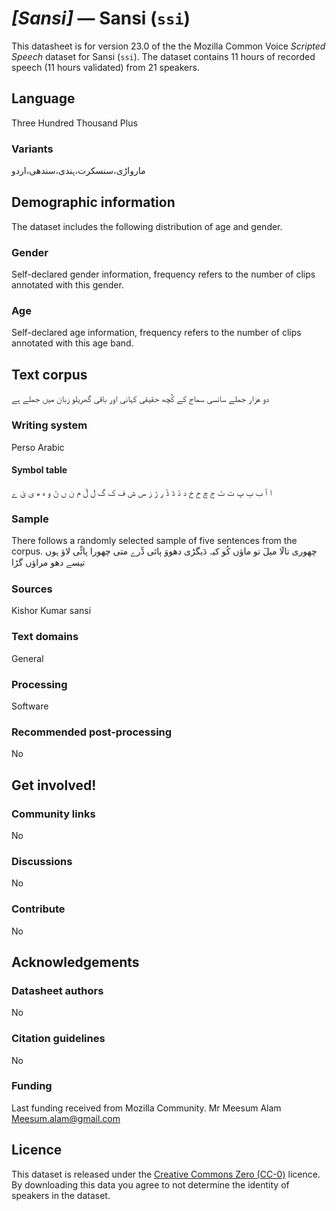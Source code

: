 # *[Sansi]* &mdash; Sansi (`ssi`)
This datasheet is for version 23.0 of the the Mozilla Common Voice *Scripted Speech* dataset 
for Sansi (`ssi`). The dataset contains 11 hours of recorded
speech (11 hours validated) from 21 speakers.

## Language
<!-- {{LANGUAGE_DESCRIPTION}} -->
<!-- Provide a brief (1-2 paragraph) description of your language -->

Three Hundred Thousand Plus 

### Variants
<!-- {{VARIANT_DESCRIPTION}} -->
<!-- @ OPTIONAL @ -->
<!-- Describe the variants (MCV variants) of your language -->

مارواڑی،سنسکرت،ہندی،سندھی،اردو

## Demographic information
<!-- You can get a lot of the information in this section from https://analyzer.cv-toolbox.web.tr/browse -->
The dataset includes the following distribution of age and gender.

### Gender
<!-- {{GENDER_TABLE}} -->
<!-- @ AUTOMATICALLY GENERATED @ -->
<!-- | Gender | Frequency |
|--------|-----------|
| male, masculine | ? |
| undeclared | ? |
| female, feminine | ? | -->
Self-declared gender information, frequency refers to the number of clips annotated with this gender.

### Age
<!-- {{AGE_TABLE}} -->
<!-- @ AUTOMATICALLY GENERATED @ -->
<!-- | Age band | Frequency |
|----------|-----------|
| teens | ? |
| twenties | ? |
| thirties | ? |
| fourties | ? |
| fifties | ? |
   ...if other age ranges are present in your data, add rows... -->
Self-declared age information, frequency refers to the number of clips annotated with this age band.

## Text corpus
<!-- {{TEXT_CORPUS_DESCRIPTION}} -->
<!-- @ OPTIONAL @ -->
<!-- An overview of the text corpus, with information such as average length (in characters and words) of validated sentences. -->

دو هزار جملے سانسی سماج کے کُچھ حقیقی کہانی اور باقی گھریلو زبان میں جملے ہے

### Writing system
<!-- {{WRITING_SYSTEM_DESCRIPTION}} -->
<!-- @ OPTIONAL @ -->
<!-- A description of the writing system (or writing systems) used in the text corpus -->

Perso Arabic 

#### Symbol table
<!-- {{ALPHABET_TABLE}} -->
<!-- @ OPTIONAL @ -->
<!-- If the writing system is alphabetic, you can include the valid alphabet here -->

ا آ ب ٻ پ ت ٹ  ج چ ح خ د دٓ ڈ ڈٓ  ر ڑ ز  س ش  ف  ک گ ل لٓ م ن ں ڻ و ہ ھ ی ئ ے 

### Sample
<!-- {{SENTENCES_SAMPLE}} -->
There follows a randomly selected sample of five sentences from the corpus.
چھوری تالٓا میلٓ تو ماؤں کُو کیہ دٓیگڑی دھووَ ٻائی ڈٓرے متی چھورا پاڻْی لاؤ ہوں تیسے دھو مراؤں گڑا 

### Sources
<!-- {{SOURCES_LIST}} -->
<!-- @ OPTIONAL @ -->
<!-- A list of sentence sources, can be curated to the top-N -->

Kishor Kumar sansi 

### Text domains
<!-- {{TEXT_DOMAIN_DESCRIPTION}} -->
<!-- @ OPTIONAL @ -->
<!-- What text domains are represented in the corpus? -->

General

### Processing
<!-- {{PROCESSING_DESCRIPTION}} -->
<!-- @ OPTIONAL @ -->
<!-- How has the text data been processed -->

 Software 

### Recommended post-processing
<!-- {{RECOMMENDED_POSTPROCESSING_DESCRIPTION}} -->
<!-- @ OPTIONAL @ -->
<!-- What should people do before they use the data, for example Unicode normalisation -->

No

## Get involved!


### Community links
<!-- {{COMMUNITY_LINKS_LIST}} -->
<!-- @ OPTIONAL @ -->
<!-- Links to community chats / fora -->

No

### Discussions
<!-- {{DISCUSSION_LINKS_LIST}} -->
<!-- @ OPTIONAL @ -->
<!-- Any links to discussions, for example on Discourse or other fora or blogs can be included here -->

No

### Contribute
<!-- {{CONTRIBUTE_LINKS_LIST}} -->
<!-- Here you can include links for how to contribute to the dataset -->

No

## Acknowledgements


### Datasheet authors
<!-- {{DATASHEET_AUTHORS_LIST}} -->
<!-- A list in the format of: Your Name <email@email.com> -->

No

### Citation guidelines
<!-- {{CITATION_DESCRIPTION}} -->
<!-- @ OPTIONAL @ -->
<!-- If you published a paper and would like people to cite it, you can include the BiBTeX here -->

No

### Funding
<!-- {{FUNDING_DESCRIPTION}} -->
<!-- @ OPTIONAL @ -->
<!-- If you received any funding, you can include the acknowledgement here -->

Last funding received from Mozilla Community. Mr Meesum Alam Meesum.alam@gmail.com

## Licence
This dataset is released under the [Creative Commons Zero (CC-0)](https://creativecommons.org/public-domain/cc0/) licence. By downloading this data
you agree to not determine the identity of speakers in the dataset.